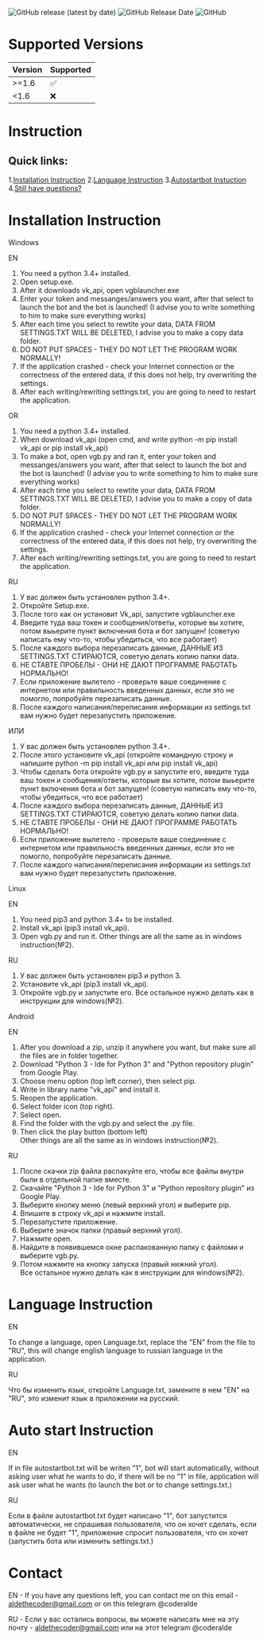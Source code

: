 ![GitHub release (latest by date)](https://img.shields.io/github/v/release/alde-the-coder/vkgroupbot?logo=GitHub)
![GitHub Release Date](https://img.shields.io/github/release-date/Alde-the-coder/VkGroupBot?logo=GitHub)
![GitHub](https://img.shields.io/github/license/alde-the-coder/vkgroupbot?logo=GitHub)

# Supported Versions
| Version | Supported          |
| ------- | ------------------ |
| >=1.6   | :white_check_mark: |
| <1.6    | :x:                |



# Instruction
## Quick links:
1.[Installation Instruction](https://github.com/alde-the-coder/VkGroupBot#installation-instruction)
2.[Language Instruction](https://github.com/alde-the-coder/VkGroupBot#language-instruction)
3.[Autostartbot Instuction](https://github.com/alde-the-coder/VkGroupBot#auto-start-instruction)
4.[Still have questions?](https://github.com/alde-the-coder/VkGroupBot#contact)



# Installation Instruction
Windows

EN

1. You need a python 3.4+ installed.
2. Open setup.exe.
3. After it downloads vk_api, open vgblauncher.exe
4. Enter your token and messanges/answers you want, after that select to launch the bot and the bot is launched! (I advise you to write something to him to make sure everything works)
5. After each time you select to rewtite your data, DATA FROM SETTINGS.TXT WILL BE DELETED, I advise you to make a copy data folder.
6. DO NOT PUT SPACES - THEY DO NOT LET THE PROGRAM WORK NORMALLY!
7. If the application crashed - check your Internet connection or the correctness of the entered data, if this does not help, try overwriting the settings.
8. After each writing/rewriting settings.txt, you are going to need to restart the application.

OR

1. You need a python 3.4+ installed.
2. When download vk_api (open cmd, and write python -m pip install vk_api or pip install vk_api)
3. To make a bot, open vgb.py and ran it, enter your token and messanges/answers you want, after that select to launch the bot and the bot is launched! (I advise you to write something to him to make sure everything works)
4. After each time you select to rewtite your data, DATA FROM SETTINGS.TXT WILL BE DELETED, I advise you to make a copy of data folder.
5. DO NOT PUT SPACES - THEY DO NOT LET THE PROGRAM WORK NORMALLY!
6. If the application crashed - check your Internet connection or the correctness of the entered data, if this does not help, try overwriting the settings.
7. After each writing/rewriting settings.txt, you are going to need to restart the application.

RU

1. У вас должен быть установлен python 3.4+.
2. Откройте Setup.exe.
3. После того как он установит Vk_api, запустите vgblauncher.exe
4. Введите туда ваш токен и сообщения/ответы, которые вы хотите, потом выьерите пункт включения бота и бот запущен! (советую написать ему что-то, чтобы убедиться, что все работает)
5. После каждого выбора перезаписать данные, ДАННЫЕ ИЗ SETTINGS.TXT СТИРАЮТСЯ, советую делать копию папки data.
6. НЕ СТАВТЕ ПРОБЕЛЫ - ОНИ НЕ ДАЮТ ПРОГРАММЕ РАБОТАТЬ НОРМАЛЬНО!
7. Если приложение вылетело - проверьте ваше соединение с интернетом или правильность введенных данных, если это не помогло, попробуйте перезаписать данные.
8. После каждого написания/переписания информации из settings.txt вам нужно будет перезапустить приложение.

ИЛИ

1. У вас должен быть установлен python 3.4+.
2. После этого установите vk_api (откройте командную строку и напишите python -m pip install vk_api или pip install vk_api)
3. Чтобы сделать бота откройте vgb.py и запустите его, введите туда ваш токен и сообщения/ответы, которые вы хотите, потом выьерите пункт включения бота и бот запущен! (советую написать ему что-то, чтобы убедиться, что все работает)
5. После каждого выбора перезаписать данные, ДАННЫЕ ИЗ SETTINGS.TXT СТИРАЮТСЯ, советую делать копию папки data.
6. НЕ СТАВТЕ ПРОБЕЛЫ - ОНИ НЕ ДАЮТ ПРОГРАММЕ РАБОТАТЬ НОРМАЛЬНО!
7. Если приложение вылетело - проверьте ваше соединение с интернетом или правильность введенных данных, если это не помогло, попробуйте перезаписать данные.
8. После каждого написания/переписания информации из settings.txt вам нужно будет перезапустить приложение.

Linux

EN
1. You need pip3 and python 3.4+ to be installed.
2. Install vk_api (pip3 install vk_api).
3. Open vgb.py and run it.
Other things are all the same as in windows instruction(№2).



RU
1. У вас должен быть установлен pip3 и python 3.
2. Установите vk_api (pip3 install vk_api).
3. Откройте vgb.py и запустите его.
Все остальное нужно делать как в инструкции для windows(№2).

Android

EN
1. After you download a zip, unzip it anywhere you want, but make sure all the files are in folder together.
2. Download "Python 3 -  Ide for Python 3" and "Python repository plugin" from Google Play.
3. Choose menu option (top left corner), then select pip.
4. Write in library name "vk_api" and install it.
5.  Reopen the application.
6.  Select folder icon (top right).
7.  Select open.
8. Find the folder with the vgb.py and select the .py file.
9. Then click the play button (bottom left)
Other things are all the same as in windows instruction(№2).



RU
1. После скачки zip файла распакуйте его, чтобы все файлы внутри были в отдельной папке вместе.
2. Скачайте "Python 3 -  Ide for Python 3" и "Python repository plugin" из Google Play.
3. Выберите кнопку меню (левый верхний угол) и выберите pip.
4. Впишите в строку vk_api и нажмите install.
5. Перезапустите приложение.
6. Выберите значок папки (правый верхний угол).
7. Нажмите open.
8. Найдите в появившемся окне распакованную папку с файломи и выберите vgb.py.
9. Потом нажмите на кнопку запуска (правый нижний угол).
Все остальное нужно делать как в инструкции для windows(№2).




# Language Instruction

EN

To change a language, open Language.txt, replace the "EN" from the file to "RU", this will change english language to russian language in the application.

RU

Что бы изменить язык, откройте Language.txt, замените в нем "EN" на "RU", это изменит язык в приложении на русский.

# Auto start Instruction

EN

If in file autostartbot.txt will be writen "1", bot will start automatically, without asking user what he wants to do, if there will be no "1" in file, application will ask user what he wants (to launch the bot or to change settings.txt.)

RU


Если в файле autostartbot.txt будет написано "1", бот запустится автоматически, не спрашивая пользователя, что он хочет сделать, если в файле не будет "1", приложение спросит пользователя, что он хочет (запустить бота или изменить settings.txt.)

# Contact

EN - If you have any questions left, you can contact me on this email - aldethecoder@gmail.com or on this telegram @coderalde

RU - Если у вас остались вопросы, вы можете написать мне на эту почту - aldethecoder@gmail.com или на этот telegram @coderalde
